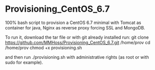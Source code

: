 # Provisioning_CentOS_6.7
100% bash script to provision a CentOS 6.7 minimal with Tomcat as container for java, Nginx as reverse proxy forcing SSL and MongoDB.

To run it, download the tar file or with git already installed run:
  git clone https://github.com/MMHoss/Provisioning_CentOS_6.7.git /home/prov
  cd /home/prov
  chmod +x provisioning.sh

and then run ./provisioning.sh with administrative rights (as root or with sudo for example).

